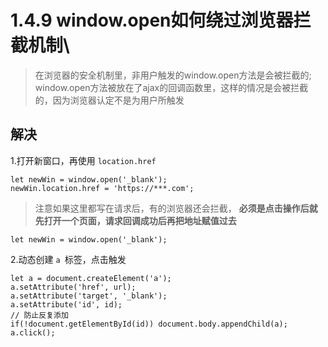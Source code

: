 # 1.4.9 window.open如何绕过浏览器拦截机制\


>在浏览器的安全机制里，非用户触发的window.open方法是会被拦截的;
window.open方法被放在了ajax的回调函数里，这样的情况是会被拦截的，因为浏览器认定不是为用户所触发


## 解决

1.打开新窗口，再使用 `location.href`

```
let newWin = window.open('_blank');
newWin.location.href = 'https://***.com';
```
>注意如果这里都写在请求后，有的浏览器还会拦截，
**必须是点击操作后就先打开一个页面，请求回调成功后再把地址赋值过去**

```
let newWin = window.open('_blank');
```

2.动态创建  `a `标签，点击触发

```
let a = document.createElement('a');
a.setAttribute('href', url);
a.setAttribute('target', '_blank');
a.setAttribute('id', id);
// 防止反复添加
if(!document.getElementById(id)) document.body.appendChild(a);
a.click();
```

